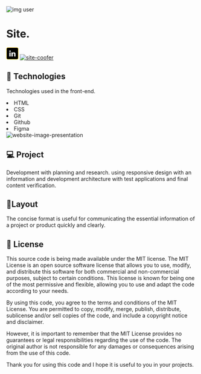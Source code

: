 <img src = "https://github.com/Carleone-Souza-Santos/Portf-lio/blob/master/src/assets/imgUserjob.png?raw=true" alt="img user"/>

<div>
<h1>Site.</h1>
<a href="https://www.linkedin.com/in/carleone-santos/" target="_blank">
<img src="https://github.com/Carleone-Souza-Santos/Proj.Hamburgueria.Carl/blob/master/arsset/social_media_online_linked_in_icon-icons.com_59694.png?raw=true"  alt="linkdin"></a> 
<a href="https://carleone-souza-santos.github.io/Coffee-shop/" target="_blank">
<img src="https://github.com/Carleone-Souza-Santos/coffee/blob/master/assets/icon-internet.gif"  height="32em" alt="site-coofer"></a> 
</div>


<h2>🚀 Technologies</h2>
<p>Technologies used in the front-end.</p>

<li>HTML</li>
<li>CSS</li>
<li>Git</li>
<li>Github</li>
<li>Figma</li>

<img src="https://github.com/Carleone-Souza-Santos/coffee/blob/master/assets/we.png" alt="website-image-presentation"/>

<h2>💻 
Project</h2>
Development with planning and research.
using responsive design with an information and development architecture
with test applications and final content verification.

##
<h2>🔖Layout</h2> 

The concise format is useful for communicating the essential information of a project or product quickly and clearly.

##
<h2>📝 License</h2>

This source code is being made available under the MIT license. The MIT License is an open source software license that allows you to use, modify, and distribute this software for both commercial and non-commercial purposes, subject to certain conditions. This license is known for being one of the most permissive and flexible, allowing you to use and adapt the code according to your needs.

By using this code, you agree to the terms and conditions of the MIT License. You are permitted to copy, modify, merge, publish, distribute, sublicense and/or sell copies of the code, and include a copyright notice and disclaimer.

However, it is important to remember that the MIT License provides no guarantees or legal responsibilities regarding the use of the code. The original author is not responsible for any damages or consequences arising from the use of this code.

Thank you for using this code and I hope it is useful to you in your projects.

